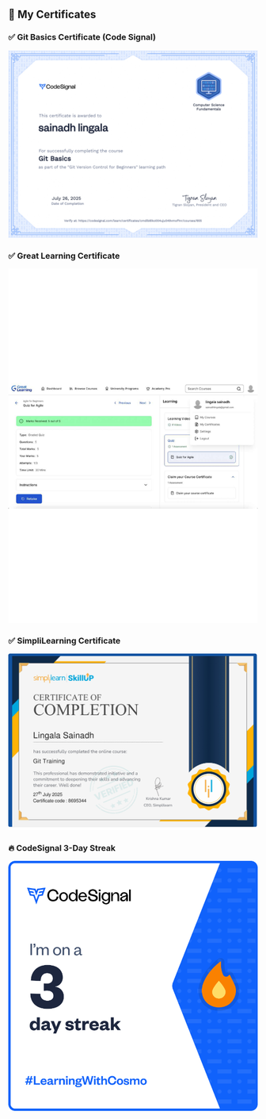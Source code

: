 ## 📜 My Certificates

### ✅ Git Basics Certificate (Code Signal)
![Git Basics](Certificates/Git%20Basics%20Certificate%20Code%20Signal_img.jpg)

### ✅ Great Learning Certificate
![Great Learning](Certificates/Great%20Learning%20Certificate%204218557_img.jpg)

### ✅ SimpliLearning Certificate
![SimpliLearning](Certificates/SimpliLearning%20Certificate%204218557_img.jpg)

### 🔥 CodeSignal 3-Day Streak
![Streak](Certificates/streak-3.png)


